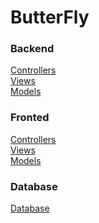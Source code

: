# ButterFly

### Backend
[Controllers](https://github.com/gorapiotr/butterfly/tree/master/backend/controllers)<br>
[Views](https://github.com/gorapiotr/butterfly/tree/master/backend/views)<br>
[Models](https://github.com/gorapiotr/butterfly/tree/master/backend/models)<br>

### Fronted

[Controllers](https://github.com/gorapiotr/butterfly/tree/master/frontend/controllers)<br>
[Views](https://github.com/gorapiotr/butterfly/tree/master/frontend/views)<br>
[Models](https://github.com/gorapiotr/butterfly/tree/master/frontend/models)<br>

### Database
[Database](https://github.com/gorapiotr/butterfly/blob/master/baza_sql/zad6.sql)
